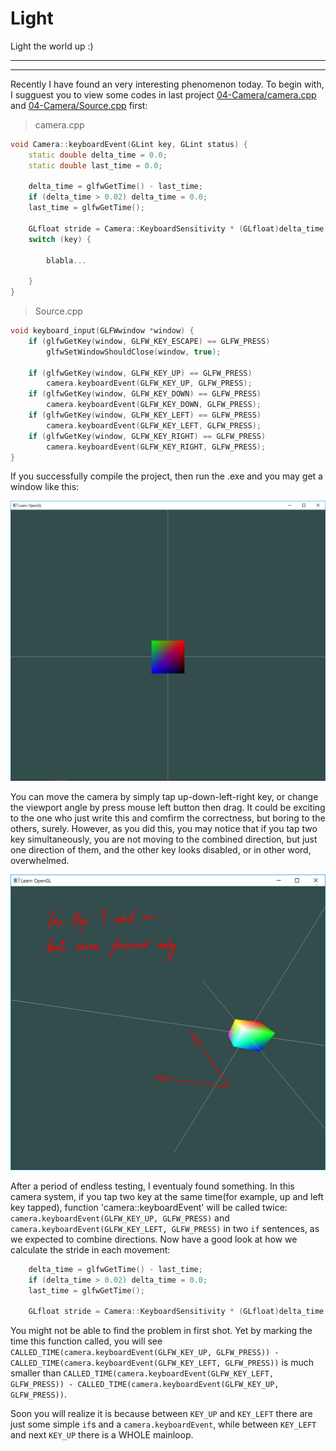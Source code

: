 # Light
Light the world up :)

-----------------------------------------------------------
-----------------------------------------------------------

Recently I have found an very interesting phenomenon today. To begin with, I sugguest you to view some codes in last project [04-Camera/camera.cpp](https://github.com/LittPhia/Computer-Graphics/blob/master/04-Camera/Project4/camera.cpp) and [04-Camera/Source.cpp](https://github.com/LittPhia/Computer-Graphics/blob/master/04-Camera/Project4/Source.cpp) first:
> camera.cpp
```cpp
void Camera::keyboardEvent(GLint key, GLint status) {
	static double delta_time = 0.0;
	static double last_time = 0.0;

	delta_time = glfwGetTime() - last_time;
	if (delta_time > 0.02) delta_time = 0.0;
	last_time = glfwGetTime();

	GLfloat stride = Camera::KeyboardSensitivity * (GLfloat)delta_time;
	switch (key) {
		
		blabla...
	
	}
}
```
> Source.cpp
```cpp
void keyboard_input(GLFWwindow *window) {
	if (glfwGetKey(window, GLFW_KEY_ESCAPE) == GLFW_PRESS)
		glfwSetWindowShouldClose(window, true);

	if (glfwGetKey(window, GLFW_KEY_UP) == GLFW_PRESS)
		camera.keyboardEvent(GLFW_KEY_UP, GLFW_PRESS);
	if (glfwGetKey(window, GLFW_KEY_DOWN) == GLFW_PRESS)
		camera.keyboardEvent(GLFW_KEY_DOWN, GLFW_PRESS);
	if (glfwGetKey(window, GLFW_KEY_LEFT) == GLFW_PRESS)
		camera.keyboardEvent(GLFW_KEY_LEFT, GLFW_PRESS);
	if (glfwGetKey(window, GLFW_KEY_RIGHT) == GLFW_PRESS)
		camera.keyboardEvent(GLFW_KEY_RIGHT, GLFW_PRESS);
}
```

If you successfully compile the project, then run the .exe and you may get a window like this:

![window first view](https://github.com/LittPhia/Computer-Graphics/blob/master/05-Light/Something%20wired/window%20first%20view.png)

You can move the camera by simply tap up-down-left-right key, or change the viewport angle by press mouse left button then drag. It could be exciting to the one who just write this and comfirm the correctness, but boring to the others, surely. However, as you did this, you may notice that if you tap two key simultaneously, you are not moving to the combined direction, but just one direction of them, and the other key looks disabled, or in other word, overwhelmed.

![window first view](https://github.com/LittPhia/Computer-Graphics/blob/master/05-Light/Something%20wired/why%20I%20am%20just%20moving%20forward.png)


After a period of endless testing, I eventualy found something. In this camera system, if you tap two key at the same time(for example, up and left key tapped), function 'camera::keyboardEvent' will be called twice: `camera.keyboardEvent(GLFW_KEY_UP, GLFW_PRESS)` and `camera.keyboardEvent(GLFW_KEY_LEFT, GLFW_PRESS)` in two `if` sentences, as we expected to combine directions. Now have a good look at how we calculate the stride in each movement:
```cpp
	delta_time = glfwGetTime() - last_time;
	if (delta_time > 0.02) delta_time = 0.0;
	last_time = glfwGetTime();
	
	GLfloat stride = Camera::KeyboardSensitivity * (GLfloat)delta_time;
```

You might not be able to find the problem in first shot. Yet by marking the time this function called, you will see
`CALLED_TIME(camera.keyboardEvent(GLFW_KEY_UP, GLFW_PRESS)) - CALLED_TIME(camera.keyboardEvent(GLFW_KEY_LEFT, GLFW_PRESS))`
is much smaller than
`CALLED_TIME(camera.keyboardEvent(GLFW_KEY_LEFT, GLFW_PRESS)) - CALLED_TIME(camera.keyboardEvent(GLFW_KEY_UP, GLFW_PRESS))`.

Soon you will realize it is because between `KEY_UP` and `KEY_LEFT` there are just some simple `if`s and a `camera.keyboardEvent`, while between `KEY_LEFT` and next `KEY_UP` there is a WHOLE mainloop.





